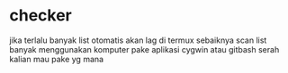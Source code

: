 # checker
jika terlalu banyak list otomatis akan lag di termux 
sebaiknya scan list banyak menggunakan komputer pake 
aplikasi cygwin atau gitbash serah kalian mau pake yg mana

